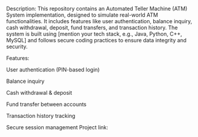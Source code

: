 Description:
This repository contains an Automated Teller Machine (ATM) System implementation, designed to simulate real-world ATM functionalities. It includes features like user authentication, balance inquiry, cash withdrawal, deposit, fund transfers, and transaction history. The system is built using [mention your tech stack, e.g., Java, Python, C++, MySQL] and follows secure coding practices to ensure data integrity and security.

Features:

User authentication (PIN-based login)

Balance inquiry

Cash withdrawal & deposit

Fund transfer between accounts

Transaction history tracking

Secure session management
Project link:
  
